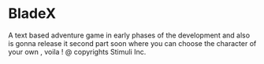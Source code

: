 # BladeX
A text based adventure game in early phases of the development and also is gonna release it second part soon where you can choose the character of your own , voila !
@ copyrights Stimuli Inc.
